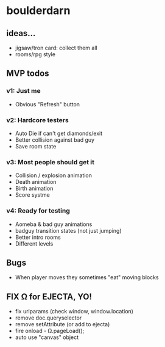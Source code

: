 # boulderdarn

## ideas...

- jigsaw/tron card: collect them all
- rooms/rpg style


## MVP todos

### v1: Just me

- Obvious "Refresh" button

### v2: Hardcore testers

- Auto Die if can't get diamonds/exit
- Better collision against bad guy
- Save room state

### v3: Most people should get it

- Collision / explosion animation
- Death animation
- Birth animation
- Score systme

### v4: Ready for testing

- Aomeba & bad guy animations
- badguy transition states (not just jumping)
- Better intro rooms
- Different levels


## Bugs

- When player moves they sometimes "eat" moving blocks


## FIX Ω for EJECTA, YO!

- fix urlparams (check window, window.location)
- remove doc.queryselector
- remove setAttribute (or add to ejecta)
- fire onload - Ω.pageLoad();
- auto use "canvas" object